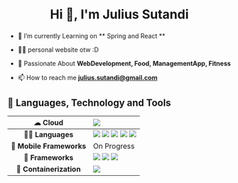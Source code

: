<h1 align="center">Hi 👋,  I'm Julius Sutandi </h1>
<h3 align="center"></h3>

- 🔭 I’m currently Learning on ** Spring and React **

- 👨‍💻 personal website otw :D

- 💬 Passionate About **WebDevelopment, Food, ManagementApp, Fitness**

- 📫 How to reach me **julius.sutandi@gmail.com**

## 🚀 Languages, Technology and Tools 

| **☁ Cloud**             	| <img src="https://img.shields.io/badge/Amazon_AWS-232F3E?style=for-the-badge&logo=amazon-aws&logoColor=white"> 
|:-------------------------:	|:---------------------------------------------------------------------------------------------------------------------------------------------------------------------------------------------------------------------------------------------------------------------------------------------------------------------------------------------------------------------------------------------------------------------------------------------------------------------------------------------------------------------------------------------------------------------------------------------------------------------------------------------------------------------------------------------------------------------------------------------------------------------------------------------------------------------------------------------------------	|
| **👩‍💻 Languages**        	| <img src="https://img.shields.io/badge/Python-14354C?style=for-the-badge&logo=python&logoColor=white"> <img src="https://img.shields.io/badge/HTML5-E34F26?style=for-the-badge&logo=html5&logoColor=white"> <img src="https://img.shields.io/badge/CSS3-1572B6?style=for-the-badge&logo=css3&logoColor=white"> <img src="https://img.shields.io/badge/JavaScript-323330?style=for-the-badge&logo=javascript&logoColor=F7DF1E"> <img src="https://img.shields.io/badge/Java-ED8B00?style=for-the-badge&logo=java&logoColor=white">  |
| **📱 Mobile Frameworks** 	|  On Progress  |
| **🚀 Frameworks**        	|  <img src="https://img.shields.io/badge/Django-092E20?style=for-the-badge&logo=django&logoColor=white"> <img src="https://img.shields.io/badge/React-61DAFB?style=for-the-badge&logo=react&logoColor=white"> <img src="https://img.shields.io/badge/Spring-6DB33F?style=for-the-badge&logo=spring&logoColor=white">  |
|**🐳 Containerization**|<img src="https://img.shields.io/badge/Docker-2496ED?style=for-the-badge&logo=docker&logoColor=white">|

